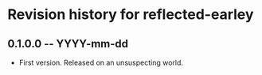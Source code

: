 # Revision history for reflected-earley

## 0.1.0.0 -- YYYY-mm-dd

* First version. Released on an unsuspecting world.
